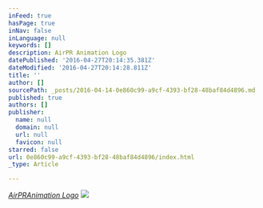 ```yaml
---
inFeed: true
hasPage: true
inNav: false
inLanguage: null
keywords: []
description: AirPR Animation Logo
datePublished: '2016-04-27T20:14:35.381Z'
dateModified: '2016-04-27T20:14:28.811Z'
title: ''
author: []
sourcePath: _posts/2016-04-14-0e860c99-a9cf-4393-bf28-48baf84d4896.md
published: true
authors: []
publisher:
  name: null
  domain: null
  url: null
  favicon: null
starred: false
url: 0e860c99-a9cf-4393-bf28-48baf84d4896/index.html
_type: Article

---
```

[_AirPRAnimation Logo_][0]
![](https://the-grid-user-content.s3-us-west-2.amazonaws.com/4b2427a1-6643-4bd5-af78-7e7afd5f20b2.png)

[0]: https://www.youtube.com/watch?v=3P-RN8FQE-4